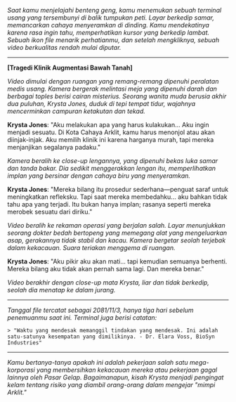 _Saat kamu menjelajahi benteng geng, kamu menemukan sebuah terminal usang yang tersembunyi di balik tumpukan peti. Layar berkedip samar, memancarkan cahaya menyeramkan di dinding. Kamu mendekatinya karena rasa ingin tahu, memperhatikan kursor yang berkedip lambat. Sebuah ikon file menarik perhatianmu, dan setelah mengkliknya, sebuah video berkualitas rendah mulai diputar._

---

**[Tragedi Klinik Augmentasi Bawah Tanah]**

_Video dimulai dengan ruangan yang remang-remang dipenuhi peralatan medis usang. Kamera bergerak melintasi meja yang dipenuhi darah dan berbagai toples berisi cairan misterius. Seorang wanita muda berusia akhir dua puluhan, Krysta Jones, duduk di tepi tempat tidur, wajahnya mencerminkan campuran ketakutan dan tekad._

**Krysta Jones**: "Aku melakukan apa yang harus kulakukan... Aku ingin menjadi sesuatu. Di Kota Cahaya Arklit, kamu harus menonjol atau akan diinjak-injak. Aku memilih klinik ini karena harganya murah, tapi mereka menjanjikan segalanya padaku."

_Kamera beralih ke close-up lengannya, yang dipenuhi bekas luka samar dan tanda bakar. Dia sedikit menggerakkan lengan itu, memperlihatkan implan yang bersinar dengan cahaya biru yang menyeramkan._

**Krysta Jones**: "Mereka bilang itu prosedur sederhana—penguat saraf untuk meningkatkan refleksku. Tapi saat mereka membedahku... aku bahkan tidak tahu apa yang terjadi. Itu bukan hanya implan; rasanya seperti mereka merobek sesuatu dari diriku."

_Video beralih ke rekaman operasi yang berjalan salah. Layar menunjukkan seorang dokter bedah bertopeng yang memegang alat yang mengeluarkan asap, gerakannya tidak stabil dan kacau. Kamera bergetar seolah terjebak dalam kekacauan. Suara teriakan menggema di ruangan._

**Krysta Jones**: "Aku pikir aku akan mati... tapi kemudian semuanya berhenti. Mereka bilang aku tidak akan pernah sama lagi. Dan mereka benar."

_Video berakhir dengan close-up mata Krysta, liar dan tidak berkedip, seolah dia menatap ke dalam jurang._

---

_Tanggal file tercatat sebagai 2081/11/3, hanya tiga hari sebelum penemuanmu saat ini. Terminal juga berisi catatan:_

`> "Waktu yang mendesak memanggil tindakan yang mendesak. Ini adalah satu-satunya kesempatan yang dimilikinya. - Dr. Elara Voss, BioSyn Industries"`

---

_Kamu bertanya-tanya apakah ini adalah pekerjaan salah satu mega-korporasi yang membersihkan kekacauan mereka atau pekerjaan gagal lainnya oleh Pasar Gelap. Bagaimanapun, kisah Krysta menjadi pengingat kelam tentang risiko yang diambil orang-orang dalam mengejar "mimpi Arklit."_
